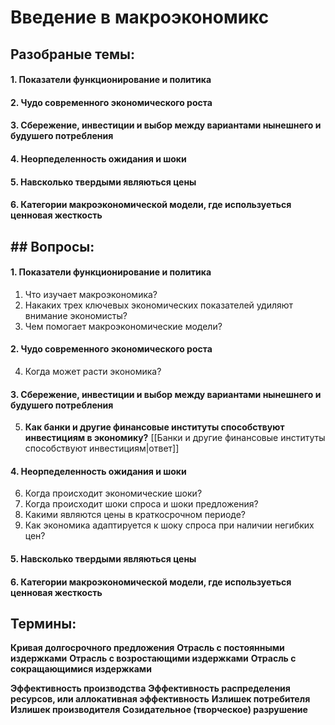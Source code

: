 # Введение в макроэкономикс

## Разобраные темы:
#### 1.  Показатели функционирование и политика
#### 2. Чудо современного экономического роста
#### 3. Сбережение, инвестиции и выбор между вариантами нынешнего и будушего потребления
#### 4. Неорпеделенность ожидания и шоки
#### 5. Навсколько твердыми являються цены 
#### 6. Категории макроэкономической модели, где используеться ценновая жесткость

## ## Вопросы:
#### 1.  Показатели функционирование и политика
1. Что изучает макроэкономика?
2. Накаких трех ключевых экономических показателей удиляют внимание экономисты?
3. Чем помогает макроэкономические модели?
#### 2. Чудо современного экономического роста
4. Когда может расти экономика?
#### 3. Сбережение, инвестиции и выбор между вариантами нынешнего и будушего потребления
5. **Как банки и другие финансовые институты способствуют инвестициям в экономику?** [[Банки и другие финансовые институты способствуют инвестициям|ответ]]
#### 4. Неорпеделенность ожидания и шоки
6. Когда происходит экономические шоки?
7. Когда происходит шоки спроса и шоки предложения?
8. Какими являются цены в краткосрочном периоде?
9. Как экономика адаптируется к шоку спроса при наличии негибких цен? 
#### 5. Навсколько твердыми являються цены 
#### 6. Категории макроэкономической модели, где используеться ценновая жесткость

## Термины:
**Кривая долгосрочного предложения**
**Отрасль с постоянными издержками**
**Отрасль с возростающими издержками**
**Отрасль с сокращающимися издержками**

**Эффективность производства**
**Эффективность распределения ресурсов, или аллокативная эффективность**
**Излишек потребителя** 
**Излишек производителя**
**Созидательное (творческое) разрушение**